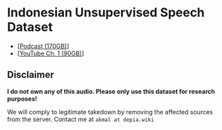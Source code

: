 # Indonesian Unsupervised Speech Dataset

- [[Podcast (170GB)](https://cloud.depia.wiki/podcast/)]
- [[YouTube Ch. 1 (90GB)](https://cloud.depia.wiki/yt-ch1/)]

## Disclaimer

**I do not own any of this audio. Please only use this dataset for research purposes!**

We will comply to legitimate takedown by removing the affected sources from the server. Contact me at `akmal at depia.wiki`
